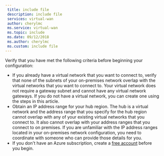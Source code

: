 ```yaml
---
 title: include file
 description: include file
 services: virtual-wan
 author: cherylmc
 ms.service: virtual-wan
 ms.topic: include
 ms.date: 09/12/2018
 ms.author: cherylmc
 ms.custom: include file
---
```


Verify that you have met the following criteria before beginning your configuration:

* If you already have a virtual network that you want to connect to, verify that none of the subnets of your on-premises network overlap with the virtual networks that you want to connect to. Your virtual network does not require a gateway subnet and cannot have any virtual network gateways. If you do not have a virtual network, you can create one using the steps in this article.
* Obtain an IP address range for your hub region. The hub is a virtual network and the address range that you specify for the hub region cannot overlap with any of your existing virtual networks that you connect to. It also cannot overlap with your address ranges that you connect to on premises. If you are unfamiliar with the IP address ranges located in your on-premises network configuration, you need to coordinate with someone who can provide those details for you.
* If you don't have an Azure subscription, create a [free account](https://azure.microsoft.com/free/?WT.mc_id=A261C142F) before you begin.